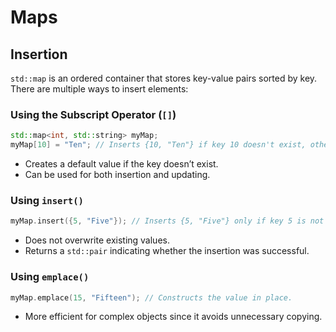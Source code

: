 # Maps

## **Insertion**

`std::map` is an ordered container that stores key-value pairs sorted by key. There are multiple ways to insert elements:

### Using the Subscript Operator (`[]`)
```cpp
std::map<int, std::string> myMap;
myMap[10] = "Ten"; // Inserts {10, "Ten"} if key 10 doesn't exist, otherwise updates the value.
```
- Creates a default value if the key doesn’t exist.
- Can be used for both insertion and updating.

### Using `insert()`
```cpp
myMap.insert({5, "Five"}); // Inserts {5, "Five"} only if key 5 is not already present.
```
- Does not overwrite existing values.
- Returns a `std::pair` indicating whether the insertion was successful.

### Using `emplace()`
```cpp
myMap.emplace(15, "Fifteen"); // Constructs the value in place.
```
- More efficient for complex objects since it avoids unnecessary copying.
